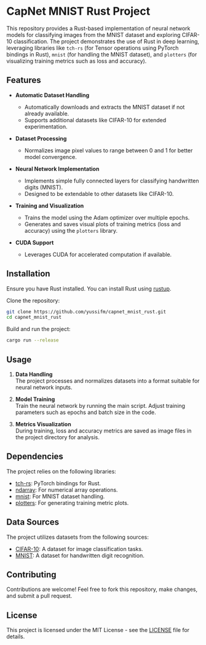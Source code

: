 
# CapNet MNIST Rust Project

This repository provides a Rust-based implementation of neural network models for classifying images from the MNIST dataset and exploring CIFAR-10 classification. The project demonstrates the use of Rust in deep learning, leveraging libraries like `tch-rs` (for Tensor operations using PyTorch bindings in Rust), `mnist` (for handling the MNIST dataset), and `plotters` (for visualizing training metrics such as loss and accuracy).

## Features

- **Automatic Dataset Handling**  
  - Automatically downloads and extracts the MNIST dataset if not already available.
  - Supports additional datasets like CIFAR-10 for extended experimentation.
  
- **Dataset Processing**  
  - Normalizes image pixel values to range between 0 and 1 for better model convergence.

- **Neural Network Implementation**  
  - Implements simple fully connected layers for classifying handwritten digits (MNIST).
  - Designed to be extendable to other datasets like CIFAR-10.

- **Training and Visualization**  
  - Trains the model using the Adam optimizer over multiple epochs.
  - Generates and saves visual plots of training metrics (loss and accuracy) using the `plotters` library.

- **CUDA Support**  
  - Leverages CUDA for accelerated computation if available.

## Installation

Ensure you have Rust installed. You can install Rust using [rustup](https://rustup.rs/).

Clone the repository:

```bash
git clone https://github.com/yussifm/capnet_mnist_rust.git
cd capnet_mnist_rust
```

Build and run the project:

```bash
cargo run --release
```

## Usage

1. **Data Handling**  
   The project processes and normalizes datasets into a format suitable for neural network inputs.

2. **Model Training**  
   Train the neural network by running the main script. Adjust training parameters such as epochs and batch size in the code.

3. **Metrics Visualization**  
   During training, loss and accuracy metrics are saved as image files in the project directory for analysis.

## Dependencies

The project relies on the following libraries:

- [tch-rs](https://github.com/LaurentMazare/tch-rs): PyTorch bindings for Rust.
- [ndarray](https://docs.rs/ndarray/latest/ndarray/): For numerical array operations.
- [mnist](https://docs.rs/mnist/latest/mnist/): For MNIST dataset handling.
- [plotters](https://docs.rs/plotters/latest/plotters/): For generating training metric plots.

## Data Sources

The project utilizes datasets from the following sources:

- [CIFAR-10](https://www.cs.toronto.edu/~kriz/cifar.html): A dataset for image classification tasks.
- [MNIST](https://github.com/zalandoresearch/fashion-mnist): A dataset for handwritten digit recognition.

## Contributing

Contributions are welcome! Feel free to fork this repository, make changes, and submit a pull request.

## License

This project is licensed under the MIT License - see the [LICENSE](LICENSE) file for details.

